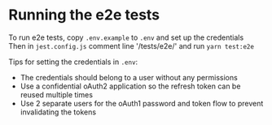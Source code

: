 # Running the e2e tests
To run e2e tests, copy `.env.example` to `.env` and set up the credentials  
Then in `jest.config.js` comment line '/tests/e2e/' and run `yarn test:e2e`

Tips for setting the credentials in `.env`:
- The credentials should belong to a user without any permissions
- Use a confidential oAuth2 application so the refresh token can be reused multiple times
- Use 2 separate users for the oAuth1 password and token flow to prevent invalidating the tokens
